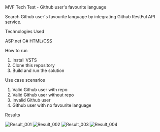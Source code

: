 MVF Tech Test - Github user's favourite language

Search Github user's favourite language by integrating Github RestFul API service.

Technologies Used

ASP.net
C#
HTML/CSS

How to run

1. Install VSTS
2. Clone this repository
3. Build and run the solution

Use case scenarios

1. Valid Github user with repo
2. Valid Github user without repo
3. Invalid Github user
4. Github user with no favourite language
 

Results

 ![Result_001](https://user-images.githubusercontent.com/58004931/207475476-18d0ec11-4d2f-43d8-be1b-a8baaba9dd69.png)
 ![Result_002](https://user-images.githubusercontent.com/58004931/207475521-30b672fd-fedd-4007-be38-d9c23cf52dc0.png)
![Result_003](https://user-images.githubusercontent.com/58004931/207475549-25e0a310-ee02-43c0-a838-f9855353f26e.png)
![Result_004](https://user-images.githubusercontent.com/58004931/207475564-c0452b38-fb2e-4b4e-bcc6-d602a80f96c0.png)



 
 
 






	
